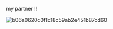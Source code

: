 my partner !!

![b06a0620c0f1c18c59ab2e451b87cd60](https://github.com/user-attachments/assets/a22b0baf-50ec-4efe-acab-0b4a1f4c8846)


<!--
**spacee-ranger/spacee-ranger** is a ✨ _special_ ✨ repository because its `README.md` (this file) appears on your GitHub profile.

Here are some ideas to get you started:

- 🔭 I’m currently working on ...
- 🌱 I’m currently learning ...
- 👯 I’m looking to collaborate on ...
- 🤔 I’m looking for help with ...
- 💬 Ask me about ...
- 📫 How to reach me: ...
- 😄 Pronouns: ...
- ⚡ Fun fact: ...
-->
